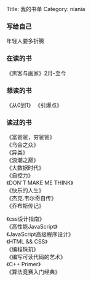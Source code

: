 Title: 我的书单
Category: niania

### 写给自己
年轻人要多折腾

### 在读的书
《黑客与画家》2月-至今

### 想读的书
《从0到1》
《引爆点》

### 读过的书
《富爸爸，穷爸爸》</br>
《乌合之众》</br>
《异类》</br>
《浪潮之巅》</br>
《大数据时代》</br>
《自控力》</br>
《DON'T MAKE ME THINK》</br>
《快乐的人生》</br>
《杰克.韦尔奇自传》</br>
《乔布斯传记》</br>


《css设计指南》</br>
《高性能JavaScript》</br>
《JavaScript高级程序设计》</br>
《HTML && CSS》</br>
《编程珠玑》</br>
《编写可读代码的艺术》</br>
《C++ Primer》</br>
《算法竞赛入门经典》</br>
